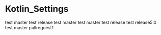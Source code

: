 # Kotlin_Settings
test master
test release
test master
test master
test release
test release5.0
test master
pullrequest1
